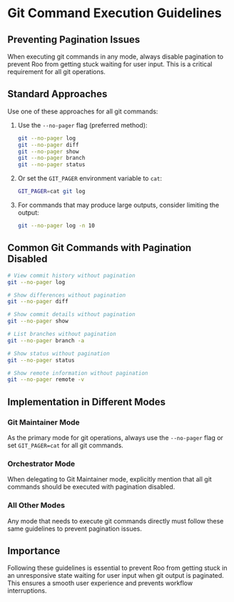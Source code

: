 # Git Command Execution Guidelines

## Preventing Pagination Issues

When executing git commands in any mode, always disable pagination to prevent Roo from getting stuck waiting for user input. This is a critical requirement for all git operations.

## Standard Approaches

Use one of these approaches for all git commands:

1. Use the `--no-pager` flag (preferred method):

   ```bash
   git --no-pager log
   git --no-pager diff
   git --no-pager show
   git --no-pager branch
   git --no-pager status
   ```

2. Or set the `GIT_PAGER` environment variable to `cat`:

   ```bash
   GIT_PAGER=cat git log
   ```

3. For commands that may produce large outputs, consider limiting the output:
   ```bash
   git --no-pager log -n 10
   ```

## Common Git Commands with Pagination Disabled

```bash
# View commit history without pagination
git --no-pager log

# Show differences without pagination
git --no-pager diff

# Show commit details without pagination
git --no-pager show

# List branches without pagination
git --no-pager branch -a

# Show status without pagination
git --no-pager status

# Show remote information without pagination
git --no-pager remote -v
```

## Implementation in Different Modes

### Git Maintainer Mode

As the primary mode for git operations, always use the `--no-pager` flag or set `GIT_PAGER=cat` for all git commands.

### Orchestrator Mode

When delegating to Git Maintainer mode, explicitly mention that all git commands should be executed with pagination disabled.

### All Other Modes

Any mode that needs to execute git commands directly must follow these same guidelines to prevent pagination issues.

## Importance

Following these guidelines is essential to prevent Roo from getting stuck in an unresponsive state waiting for user input when git output is paginated. This ensures a smooth user experience and prevents workflow interruptions.
